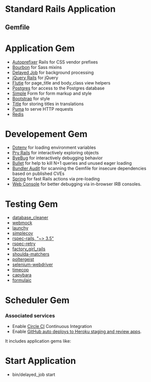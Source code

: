 # Standard Rails Application

## Gemfile

# Application Gem

* [Autoprefixer](https://github.com/ai/autoprefixer-rails) Rails for CSS vendor prefixes
* [Bourbon](https://github.com/thoughtbot/bourbon) for Sass mixins
* [Delayed Job](https://github.com/collectiveidea/delayed_job) for background processing
* [jQuery Rails](https://github.com/rails/jquery-rails) for jQuery
* [Flutie](https://github.com/thoughtbot/flutie) for page_title and body_class view helpers
* [Postgres](https://github.com/ged/ruby-pg) for access to the Postgres database
* [Simple](https://github.com/plataformatec/simple_form) Form for form markup and style
* [Bootstrap](https://github.com/seyhunak/twitter-bootstrap-rails) for style
* [Title](https://github.com/calebthompson/title) for storing titles in translations
* [Puma](https://github.com/thoughtbot/suspenders/blob/master/README.md) to serve HTTP requests
* [Redis](https://github.com/redis/redis-rb)

# Developement Gem

* [Dotenv](https://github.com/bkeepers/dotenv) for loading environment variables
* [Pry Rails](https://github.com/rweng/pry-rails) for interactively exploring
  objects
* [ByeBug](https://github.com/deivid-rodriguez/byebug) for interactively
  debugging behavior
* [Bullet](https://github.com/flyerhzm/bullet) for help to kill N+1 queries and
  unused eager loading
* [Bundler Audit](https://github.com/rubysec/bundler-audit) for scanning the
  Gemfile for insecure dependencies based on published CVEs
* [Spring](https://github.com/rails/spring) for fast Rails actions via
  pre-loading
* [Web Console](https://github.com/rails/web-console) for better debugging via
  in-browser IRB consoles.

# Testing Gem

* [database_cleaner](https://github.com/DatabaseCleaner/database_cleaner)
* [webmock](https://github.com/bblimke/webmock)
* [launchy](https://github.com/copiousfreetime/launchy)
* [simplecov](https://github.com/colszowka/simplecov)
* [rspec-rails, "~> 3.5"](https://github.com/rspec/rspec-rails)
* [rspec-retry](https://github.com/NoRedInk/rspec-retry)
* [factory_girl_rails](https://github.com/thoughtbot/factory_girl_rails)
* [shoulda-matchers](https://github.com/thoughtbot/shoulda-matchers)
* [poltergeist](https://github.com/teampoltergeist/poltergeist)
* [selenium-webdriver](https://rubygems.org/gems/selenium-webdriver/versions/2.53.0)
* [timecop](https://github.com/travisjeffery/timecop)
* [capybara](https://rubygems.org/gems/capybara/versions/2.7.1)
* [formulaic](https://github.com/thoughtbot/formulaic)

# Scheduler Gem


### Associated services

* Enable [Circle CI](https://circleci.com/) Continuous Integration
* Enable [GitHub auto deploys to Heroku staging and review
    apps](https://dashboard.heroku.com/apps/app-name-staging/deploy/github).


It includes application gems like:

# Start Application

* bin/delayed_job start